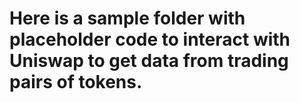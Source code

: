 # Here is a sample folder with placeholder code to interact with Uniswap to get data from trading pairs of tokens.
